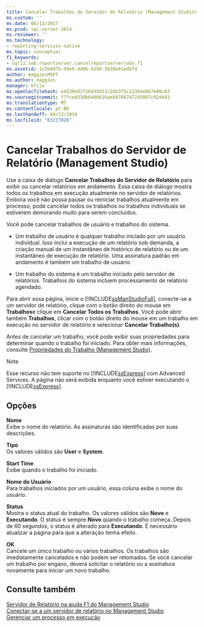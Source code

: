 ```yaml
---
title: Cancelar Trabalhos do Servidor de Relatório (Management Studio) | Microsoft Docs
ms.custom: ''
ms.date: 06/13/2017
ms.prod: sql-server-2014
ms.reviewer: ''
ms.technology:
- reporting-services-native
ms.topic: conceptual
f1_keywords:
- sql12.swb.reportserver.cancelreportserverjobs.f1
ms.assetid: 1c5b4975-49e9-4d0b-b298-2638e81edbfd
author: maggiesMSFT
ms.author: maggies
manager: kfile
ms.openlocfilehash: e4520e01f26435811c26b3f5c213b4e8b7e00c63
ms.sourcegitcommit: f7fced330b64d6616aeb8766747295807c92dd41
ms.translationtype: MT
ms.contentlocale: pt-BR
ms.lasthandoff: 04/23/2019
ms.locfileid: "63217826"
---
```

# <a name="cancel-report-server-jobs-management-studio"></a>Cancelar Trabalhos do Servidor de Relatório (Management Studio)
  Use a caixa de diálogo **Cancelar Trabalhos do Servidor de Relatório** para exibir ou cancelar relatórios em andamento. Essa caixa de diálogo mostra todos os trabalhos em execução atualmente no servidor de relatórios. Embora você não possa pausar ou reiniciar trabalhos atualmente em processo, pode cancelar todos os trabalhos ou trabalhos individuais se estiverem demorando muito para serem concluídos.  
  
 Você pode cancelar trabalhos de usuário e trabalhos do sistema.  
  
-   Um trabalho de usuário é qualquer trabalho iniciado por um usuário individual. Isso inclui a execução de um relatório sob demanda, a criação manual de um instantâneo de histórico de relatório ou de um instantâneo de execução de relatório. Uma assinatura padrão em andamento é também um trabalho de usuário.  
  
-   Um trabalho do sistema é um trabalho iniciado pelo servidor de relatórios. Trabalhos do sistema incluem processamento de relatório agendado.  
  
 Para abrir essa página, inicie o [!INCLUDE[ssManStudioFull](../../includes/ssmanstudiofull-md.md)], conecte-se a um servidor de relatório, clique com o botão direito do mouse em **Trabalhos**e clique em **Cancelar Todos os Trabalhos**. Você pode abrir também **Trabalhos**, clicar com o botão direito do mouse em um trabalho em execução no servidor de relatório e selecionar **Cancelar Trabalho(s)**.  
  
 Antes de cancelar um trabalho, você pode exibir suas propriedades para determinar quando o trabalho foi iniciado. Para obter mais informações, consulte [Propriedades do Trabalho &#40;Management Studio&#41;](job-properties-management-studio.md).  
  
> [!NOTE]  
>  Esse recurso não tem suporte no [!INCLUDE[ssExpress](../../includes/ssexpress-md.md)] com Advanced Services. A página não será exibida enquanto você estiver executando o [!INCLUDE[ssExpress](../../includes/ssexpress-md.md)].  
  
## <a name="options"></a>Opções  
 **Nome**  
 Exibe o nome do relatório. As assinaturas são identificadas por suas descrições.  
  
 **Tipo**  
 Os valores válidos são **User** e **System**.  
  
 **Start Time**  
 Exibe quando o trabalho foi iniciado.  
  
 **Nome do Usuário**  
 Para trabalhos iniciados por um usuário, essa coluna exibe o nome do usuário.  
  
 **Status**  
 Mostra o status atual do trabalho. Os valores válidos são **Novo** e **Executando**. O status é sempre **Novo** quando o trabalho começa. Depois de 60 segundos, o status é alterado para **Executando**. É necessário atualizar a página para que a alteração tenha efeito.  
  
 **OK**  
 Cancele um único trabalho ou vários trabalhos. Os trabalhos são imediatamente cancelados e não podem ser retomados. Se você cancelar um trabalho por engano, deverá solicitar o relatório ou a assinatura novamente para iniciar um novo trabalho.  
  
## <a name="see-also"></a>Consulte também  
 [Servidor de Relatório na ajuda F1 do Management Studio](report-server-in-management-studio-f1-help.md)   
 [Conectar-se a um servidor de relatório no Management Studio](connect-to-a-report-server-in-management-studio.md)   
 [Gerenciar um processo em execução](../subscriptions/manage-a-running-process.md)  
  
  

